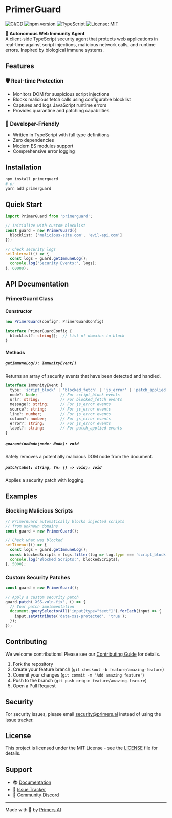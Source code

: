 # PrimerGuard

[![CI/CD](https://github.com/primers-ai/primerguard/actions/workflows/ci.yml/badge.svg)](https://github.com/primers-ai/primerguard/actions/workflows/ci.yml)
[![npm version](https://badge.fury.io/js/primerguard.svg)](https://badge.fury.io/js/primerguard)
[![TypeScript](https://img.shields.io/badge/TypeScript-Ready-blue.svg)](https://www.typescriptlang.org/)
[![License: MIT](https://img.shields.io/badge/License-MIT-yellow.svg)](https://opensource.org/licenses/MIT)

🧬 **Autonomous Web Immunity Agent**  
A client-side TypeScript security agent that protects web applications in real-time against script injections, malicious network calls, and runtime errors. Inspired by biological immune systems.

## Features

### 🛡️ Real-time Protection
- Monitors DOM for suspicious script injections
- Blocks malicious fetch calls using configurable blocklist
- Captures and logs JavaScript runtime errors
- Provides quarantine and patching capabilities

### 🔧 Developer-Friendly
- Written in TypeScript with full type definitions
- Zero dependencies
- Modern ES modules support
- Comprehensive error logging

## Installation

```bash
npm install primerguard
# or
yarn add primerguard
```

## Quick Start

```typescript
import PrimerGuard from 'primerguard';

// Initialize with custom blocklist
const guard = new PrimerGuard({
  blocklist: ['malicious-site.com', 'evil-api.com']
});

// Check security logs
setInterval(() => {
  const logs = guard.getImmuneLog();
  console.log('Security Events:', logs);
}, 60000);
```

## API Documentation

### PrimerGuard Class

#### Constructor
```typescript
new PrimerGuard(config?: PrimerGuardConfig)

interface PrimerGuardConfig {
  blocklist?: string[];  // List of domains to block
}
```

#### Methods

##### `getImmuneLog(): ImmunityEvent[]`
Returns an array of security events that have been detected and handled.

```typescript
interface ImmunityEvent {
  type: 'script_block' | 'blocked_fetch' | 'js_error' | 'patch_applied';
  node?: Node;          // For script_block events
  url?: string;         // For blocked_fetch events
  message?: string;     // For js_error events
  source?: string;      // For js_error events
  line?: number;        // For js_error events
  column?: number;      // For js_error events
  error?: string;       // For js_error events
  label?: string;       // For patch_applied events
}
```

##### `quarantineNode(node: Node): void`
Safely removes a potentially malicious DOM node from the document.

##### `patch(label: string, fn: () => void): void`
Applies a security patch with logging.

## Examples

### Blocking Malicious Scripts
```typescript
// PrimerGuard automatically blocks injected scripts
// from unknown domains
const guard = new PrimerGuard();

// Check what was blocked
setTimeout(() => {
  const logs = guard.getImmuneLog();
  const blockedScripts = logs.filter(log => log.type === 'script_block');
  console.log('Blocked Scripts:', blockedScripts);
}, 5000);
```

### Custom Security Patches
```typescript
const guard = new PrimerGuard();

// Apply a custom security patch
guard.patch('XSS-vuln-fix', () => {
  // Your patch implementation
  document.querySelectorAll('input[type="text"]').forEach(input => {
    input.setAttribute('data-xss-protected', 'true');
  });
});
```

## Contributing

We welcome contributions! Please see our [Contributing Guide](CONTRIBUTING.md) for details.

1. Fork the repository
2. Create your feature branch (`git checkout -b feature/amazing-feature`)
3. Commit your changes (`git commit -m 'Add amazing feature'`)
4. Push to the branch (`git push origin feature/amazing-feature`)
5. Open a Pull Request

## Security

For security issues, please email security@primers.ai instead of using the issue tracker.

## License

This project is licensed under the MIT License - see the [LICENSE](LICENSE) file for details.

## Support

- 📚 [Documentation](https://docs.primers.ai/primerguard)
- 🐛 [Issue Tracker](https://github.com/primers-ai/primerguard/issues)
- 💬 [Community Discord](https://discord.gg/primers-ai)

---

Made with 🧬 by [Primers AI](https://primers.ai)
